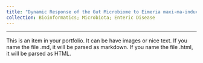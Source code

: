 ```yaml
---
title: "Dynamic Response of the Gut Microbiome to Eimeria maxi-ma-induced Coccidiosis in Broiler Chickens"
collection: Bioinformatics; Microbiota; Enteric Disease
---
```


***

This is an item in your portfolio. It can be have images or nice text. If you name the file .md, it will be parsed as markdown. If you name the file .html, it will be parsed as HTML. 
